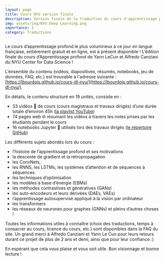```yaml
---
layout: page
title: Cours NYU version finale
description: Version finale de la traduction du cours d'apprentissage profond de Yann Le Cun et Alfredo Canziani
img: assets/img/NYU Deep Learning.png
importance: 1
category: Traductions
---
```


Le cours d’apprentissage profond le plus volumineux à ce jour en langue française, entièrement gratuit et en ligne, est à présent disponible !
L’édition finale du cours d’Apprentissage profond de Yann LeCun et Alfredo Canziani du NYU Center for Data Science !

L’ensemble du contenu (vidéos, diapositives, résumés, notebooks, jeu de données, FAQ, etc.) est trouvable à l'adresse suivante : [https://lbourdois.github.io/cours-dl-nyu/](https://lbourdois.github.io/cours-dl-nyu/).
 
En détails, le contenu structuré en 19 unités, consiste en :
- 33 vidéos 🎥 de cours (cours magistraux et travaux dirigés) d’une durée totale d’environ 45h ([la playlist YouTube](https://www.youtube.com/watch?v=0bMe_vCZo30&list=PL5v98r88P9ZanM5WxvQcLJK-GKr4hQms5))
- 74 pages web 🌐 résumant les vidéos à travers les notes prises par les étudiants pendant le cours
- 16 notebooks Jupyter 📓 utilisés lors des travaux dirigés ([le répertoire GitHub](https://github.com/lbourdois/pytorch-Deep-Learning-Notebooks-in-French))
 
Les différents sujets abordés lors du cours :
- l’histoire de l’apprentissage profond et ses motivations
- la descente de gradient et la rétropropagation
- les ConvNets,
- les RNNS, les LSTMs, les systèmes d’attention et de séquences à séquences
- les techniques d’optimisation
- les modèles à base d’énergie (EBMs)
- les méthodes contrastives et génératives (GANs)
- les auto-encodeurs et leurs dérivées (DAEs, VAEs)
- l’apprentissage autosupervisé appliqué à la vision par ordinateur
- les transformers
- les réseaux de neurones pour graphes (GNNs)
et pleins d’autres choses !
 
Toutes les informations utiles à connaître (choix des traductions, temps à consacrer au cours, licence du cours, etc.) sont disponibles dans la FAQ du site.
Un grand merci à Alfredo Canziani et Yann Le Cun pour leurs retours durant ce projet de plus de 2 ans et demi, ainsi que pour leur confiance :)
 
En espérant que cela vous plaise et vous soit utile.
Bon visionnage et bonne lecture !
